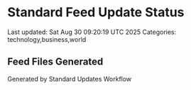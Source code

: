# Standard Feed Update Status
Last updated: Sat Aug 30 09:20:19 UTC 2025
Categories: technology,business,world

## Feed Files Generated

Generated by Standard Updates Workflow
